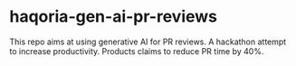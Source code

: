 # haqoria-gen-ai-pr-reviews

This repo aims at using generative AI for PR reviews. A hackathon attempt to increase productivity. Products claims to reduce PR time by 40%.
